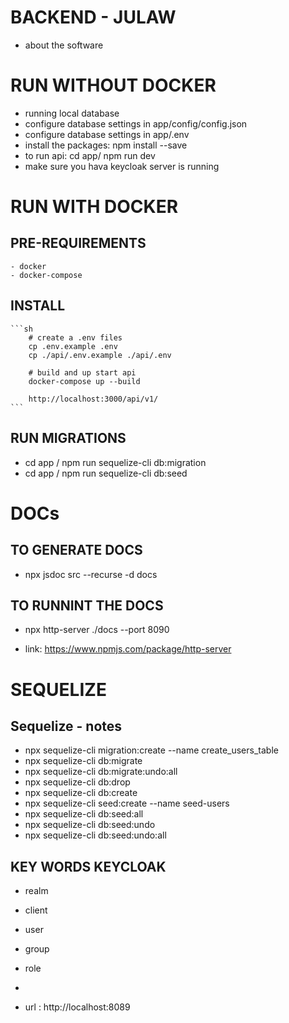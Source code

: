 # BACKEND - JULAW
- about the software

# RUN WITHOUT DOCKER

- running local database
- configure database settings in app/config/config.json
- configure database settings in app/.env 
- install the packages: npm install --save
- to run api: cd app/ npm run dev
- make sure you hava keycloak server is running




# RUN WITH DOCKER

## PRE-REQUIREMENTS
    - docker
    - docker-compose

## INSTALL
    ```sh
        # create a .env files
        cp .env.example .env
        cp ./api/.env.example ./api/.env

        # build and up start api
        docker-compose up --build

        http://localhost:3000/api/v1/
    ```

## RUN MIGRATIONS

- cd app / npm run sequelize-cli db:migration
- cd app / npm run sequelize-cli db:seed



# DOCs

## TO GENERATE DOCS
- npx jsdoc src --recurse -d docs

## TO RUNNINT THE DOCS
- npx http-server ./docs --port 8090

- link: https://www.npmjs.com/package/http-server



# SEQUELIZE
## Sequelize - notes
- npx sequelize-cli migration:create --name create_users_table
- npx sequelize-cli db:migrate
- npx sequelize-cli db:migrate:undo:all
- npx sequelize-cli db:drop
- npx sequelize-cli db:create
- npx sequelize-cli seed:create --name seed-users
- npx sequelize-cli db:seed:all
- npx sequelize-cli db:seed:undo
- npx sequelize-cli db:seed:undo:all



## KEY WORDS KEYCLOAK
- realm
- client
- user
- group
- role 
- 

- url : http://localhost:8089